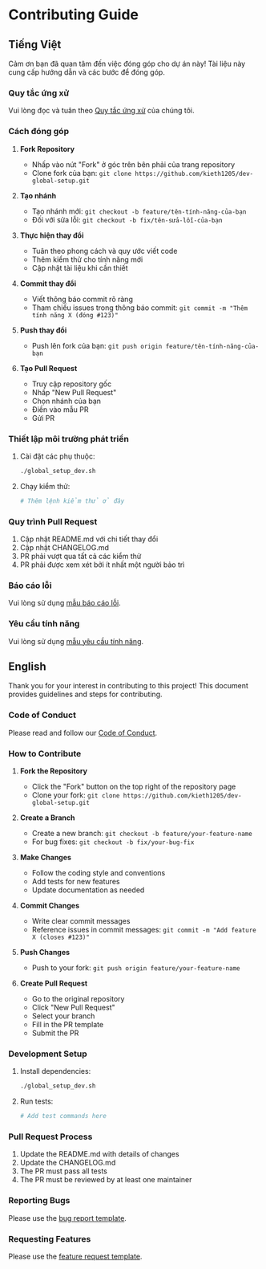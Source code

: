 # Contributing Guide

## Tiếng Việt

Cảm ơn bạn đã quan tâm đến việc đóng góp cho dự án này! Tài liệu này cung cấp hướng dẫn và các bước để đóng góp.

### Quy tắc ứng xử

Vui lòng đọc và tuân theo [Quy tắc ứng xử](CODE_OF_CONDUCT.md) của chúng tôi.

### Cách đóng góp

1. **Fork Repository**

   - Nhấp vào nút "Fork" ở góc trên bên phải của trang repository
   - Clone fork của bạn: `git clone https://github.com/kieth1205/dev-global-setup.git`

2. **Tạo nhánh**

   - Tạo nhánh mới: `git checkout -b feature/tên-tính-năng-của-bạn`
   - Đối với sửa lỗi: `git checkout -b fix/tên-sửa-lỗi-của-bạn`

3. **Thực hiện thay đổi**

   - Tuân theo phong cách và quy ước viết code
   - Thêm kiểm thử cho tính năng mới
   - Cập nhật tài liệu khi cần thiết

4. **Commit thay đổi**

   - Viết thông báo commit rõ ràng
   - Tham chiếu issues trong thông báo commit: `git commit -m "Thêm tính năng X (đóng #123)"`

5. **Push thay đổi**

   - Push lên fork của bạn: `git push origin feature/tên-tính-năng-của-bạn`

6. **Tạo Pull Request**
   - Truy cập repository gốc
   - Nhấp "New Pull Request"
   - Chọn nhánh của bạn
   - Điền vào mẫu PR
   - Gửi PR

### Thiết lập môi trường phát triển

1. Cài đặt các phụ thuộc:

   ```bash
   ./global_setup_dev.sh
   ```

2. Chạy kiểm thử:
   ```bash
   # Thêm lệnh kiểm thử ở đây
   ```

### Quy trình Pull Request

1. Cập nhật README.md với chi tiết thay đổi
2. Cập nhật CHANGELOG.md
3. PR phải vượt qua tất cả các kiểm thử
4. PR phải được xem xét bởi ít nhất một người bảo trì

### Báo cáo lỗi

Vui lòng sử dụng [mẫu báo cáo lỗi](.github/ISSUE_TEMPLATE/bug_report.md).

### Yêu cầu tính năng

Vui lòng sử dụng [mẫu yêu cầu tính năng](.github/ISSUE_TEMPLATE/feature_request.md).

## English

Thank you for your interest in contributing to this project! This document provides guidelines and steps for contributing.

### Code of Conduct

Please read and follow our [Code of Conduct](CODE_OF_CONDUCT.md).

### How to Contribute

1. **Fork the Repository**

   - Click the "Fork" button on the top right of the repository page
   - Clone your fork: `git clone https://github.com/kieth1205/dev-global-setup.git`

2. **Create a Branch**

   - Create a new branch: `git checkout -b feature/your-feature-name`
   - For bug fixes: `git checkout -b fix/your-bug-fix`

3. **Make Changes**

   - Follow the coding style and conventions
   - Add tests for new features
   - Update documentation as needed

4. **Commit Changes**

   - Write clear commit messages
   - Reference issues in commit messages: `git commit -m "Add feature X (closes #123)"`

5. **Push Changes**

   - Push to your fork: `git push origin feature/your-feature-name`

6. **Create Pull Request**
   - Go to the original repository
   - Click "New Pull Request"
   - Select your branch
   - Fill in the PR template
   - Submit the PR

### Development Setup

1. Install dependencies:

   ```bash
   ./global_setup_dev.sh
   ```

2. Run tests:
   ```bash
   # Add test commands here
   ```

### Pull Request Process

1. Update the README.md with details of changes
2. Update the CHANGELOG.md
3. The PR must pass all tests
4. The PR must be reviewed by at least one maintainer

### Reporting Bugs

Please use the [bug report template](.github/ISSUE_TEMPLATE/bug_report.md).

### Requesting Features

Please use the [feature request template](.github/ISSUE_TEMPLATE/feature_request.md).

